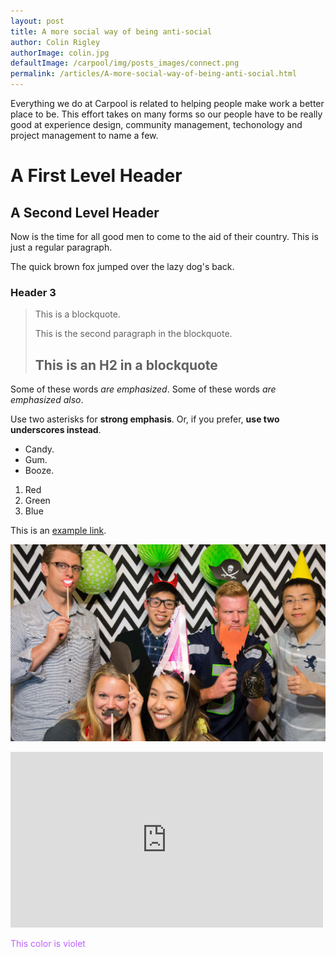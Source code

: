 ```yaml
---
layout: post
title: A more social way of being anti-social
author: Colin Rigley
authorImage: colin.jpg
defaultImage: /carpool/img/posts_images/connect.png
permalink: /articles/A-more-social-way-of-being-anti-social.html
---
```

Everything we do at Carpool is related to helping people make work a better place to be. This effort takes on many forms so our people have to be really good at experience design, community management, techonology and project management to name a few.

<!--more-->

A First Level Header
====================

A Second Level Header
---------------------

Now is the time for all good men to come to
the aid of their country. This is just a
regular paragraph.

The quick brown fox jumped over the lazy
dog's back.

### Header 3

> This is a blockquote.
> 
> This is the second paragraph in the blockquote.
>
> ## This is an H2 in a blockquote

Some of these words *are emphasized*.
Some of these words _are emphasized also_.

Use two asterisks for **strong emphasis**.
Or, if you prefer, __use two underscores instead__.

*   Candy.
*   Gum.
*   Booze.

1.  Red
2.  Green
3.  Blue

This is an [example link](http://example.com/ "With a Title").

![alt text](/carpool/img/posts_images/connect.png "Carpool App Party")

<iframe src="https://player.vimeo.com/video/92786416" width="500" height="281" frameborder="0" webkitallowfullscreen mozallowfullscreen allowfullscreen></iframe>

<span style="color:#BF5FFF;">This color is violet</span>